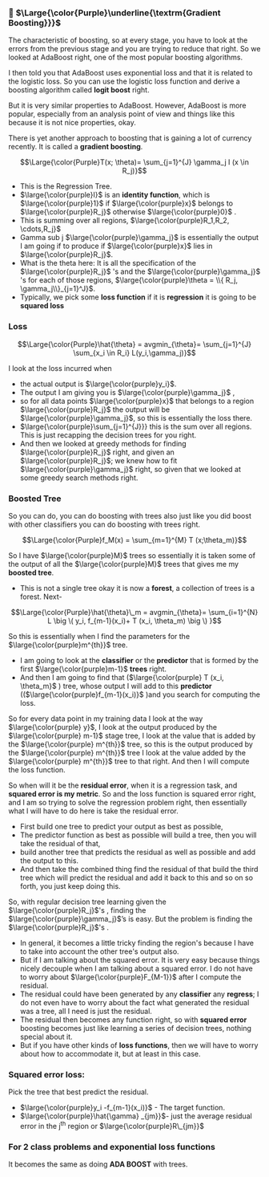 ### 🔲 $\Large{\color{Purple}\underline{\textrm{Gradient Boosting}}}$
The characteristic of boosting, so at every stage, you have to look at the errors from the previous stage and you are trying to reduce that right. So we looked at AdaBoost right, one of the most popular boosting algorithms. 

I then told you that AdaBoost uses exponential loss and that it is related to the logistic loss. So you can use the logistic loss function and derive a boosting algorithm called **logit boost** right. 

But it is very similar properties to AdaBoost. However, AdaBoost is more popular, especially from an analysis point of view and things like this because it is not nice properties, okay. 

There is yet another approach to boosting that is gaining a lot of currency recently. It is called a **gradient boosting**.

$$\Large{\color{Purple}T(x; \theta)= \sum_{j=1}^{J} \gamma_j I (x \in R_j)}$$

* This is the Regression Tree.
* $\large{\color{purple}I}$ is an **identity function**, which is $\large{\color{purple}1}$ if $\large{\color{purple}x}$ belongs to $\large{\color{purple}R_j}$ otherwise $\large{\color{purple}0}$ .
* This is summing over all regions, $\large{\color{purple}R_1,R_2, \cdots,R_j}$
* Gamma sub j $\large{\color{purple}\gamma_j}$ is essentially the output I am going if to produce if $\large{\color{purple}x}$ lies in $\large{\color{purple}R_j}$.
* What is the theta here: It is all the specification of the $\large{\color{purple}R_j}$ 's and the $\large{\color{purple}\gamma_j}$ 's for each of those regions, $\large{\color{purple}\theta = \\{ R_j, \gamma_j\\}_{j=1}^J}$.
* Typically, we pick some **loss function** if it is **regression** it is going to be **squared loss**

### Loss

$$\Large{\color{Purple}\hat{\theta} = avgmin_{\theta}= \sum_{j=1}^{J} \sum_{x_i \in R_i} L(y_i,\gamma_j)}$$


I look at the loss incurred when 
* the actual output is $\large{\color{purple}y_i}$.
* The output I am giving you is $\large{\color{purple}\gamma_j}$ ,
* so for all data points $\large{\color{purple}x}$ that belongs to a region $\large{\color{purple}R_j}$ the output will be $\large{\color{purple}\gamma_j}$, so this is essentially the loss there.
*  $\large{\color{purple}\sum_{j=1}^{J}}} this is the sum over all regions. This is just recapping the decision trees for you right.
*  And then we looked at greedy methods for finding $\large{\color{purple}R_j}$ right, and given an $\large{\color{purple}R_j}$; we knew how to fit $\large{\color{purple}\gamma_j}$ right, so given that we looked at some greedy search methods right.

### Boosted Tree
So you can do, you can do boosting with trees also just like you did boost with other classifiers you can do boosting with trees right.

$$\Large{\color{Purple}f_M(x) = \sum_{m=1}^{M} T (x;\theta_m)}$$

So I have $\large{\color{purple}M}$ trees so essentially it is taken some of the output of all the $\large{\color{purple}M}$ trees that gives me my **boosted tree**.
* This is not a single tree okay it is now a **forest**,  a collection of trees is a forest. Next-

$$\Large{\color{Purple}\hat{\theta}\_m = avgmin_{\theta}= \sum_{i=1}^{N} L \big \( y_i, f_{m-1}(x_i)+ T (x_i, \theta_m) \big \) }$$


So this is essentially when I find the parameters for the $\large{\color{purple}m^{th}}$ tree.
* I am going to look at the **classifier** or the **predictor** that is formed by the first $\large{\color{purple}m-1}$ **trees** right.
* And then I am going to find that ($\large{\color{purple} T (x_i, \theta_m}$ ) tree, whose output I will add to this **predictor** (($\large{\color{purple}f_{m-1}(x_i)}$ )and you search for computing the loss.

So for every data point in my training data  I look at the way $\large{\color{purple} y}$, I look at the output produced by the $\large{\color{purple} m-1}$ stage tree, I look at the value that is added by the $\large{\color{purple} m^{th}}$ tree, so this is the output produced by the $\large{\color{purple} m^{th}}$ tree I look at the value added by the $\large{\color{purple} m^{th}}$ tree to that right. And then I will compute the loss function.

 So when will it be the **residual error**, when it is a regression task, and **squared error is my metric**. So and the loss function is squared error right, and I am so trying to solve the regression problem right, then essentially what I will have to do here is take the residual error. 
 
* First build one tree to predict your output as best as possible,
* The predictor function as best as possible will build a tree, then you will take the residual of that,
* build another tree that predicts the residual as well as possible and add the output to this.
* And then take the combined thing find the residual of that build the third tree which will predict the residual and add it back to this and so on so forth, you just keep doing this.

So, with regular decision tree learning given the  $\large{\color{purple}R_j}$'s , finding the  $\large{\color{purple}\gamma_j}$’s is easy. But the problem is finding the $\large{\color{purple}R_j}$'s . 
* In general, it becomes a little tricky finding the region's because I have to take into account the other tree's output also.
* But if I am talking about the squared error. It is very easy because things nicely decouple when I am talking about a squared error. I do not have to worry about  $\large{\color{purple}F_{M-1}}$ after I compute the residual.
* The residual could have been generated by any **classifier** any **regress**; I do not even have to worry about the fact what generated the residual was a tree, all I need is just the residual.
* The residual then becomes any function right, so with **squared error** boosting becomes just like learning a series of decision trees, nothing special about it.
* But if you have other kinds of **loss functions**, then we will have to worry about how to accommodate it, but at least in this case.

### Squared error loss:
Pick the tree that best predict the residual.
* $\large{\color{purple}y_i -f_{m-1}(x_i)}$ - The target function.
* $\large{\color{purple}\hat{\gamma} _{jm}}$- just the average residual error in the j<sup>th</sup> region or $\large{\color{purple}R\_{jm}}$


### For 2 class problems and exponential loss functions
It becomes the same as doing **ADA BOOST** with trees.

  
